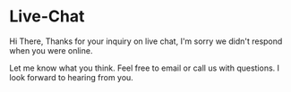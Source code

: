 # Live-Chat
Hi There,  Thanks for your inquiry on live chat, I'm sorry we didn't respond when you were online. 

Let me know what you think. Feel free to email or call us with questions. 
I look forward to hearing from you.
